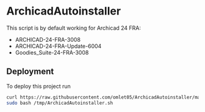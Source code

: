 # ArchicadAutoinstaller

This script is by default working for Archicad 24 FRA:
* ARCHICAD-24-FRA-3008
* ARCHICAD-24-FRA-Update-6004
* Goodies_Suite-24-FRA-3008

## Deployment

To deploy this project run

```bash
curl https://raw.githubusercontent.com/omlet05/ArchicadAutoinstaller/main/ArchicadAutoinstaller.sh -o  /tmp/ArchicadAutoinstaller.sh
sudo bash /tmp/ArchicadAutoinstaller.sh
```


